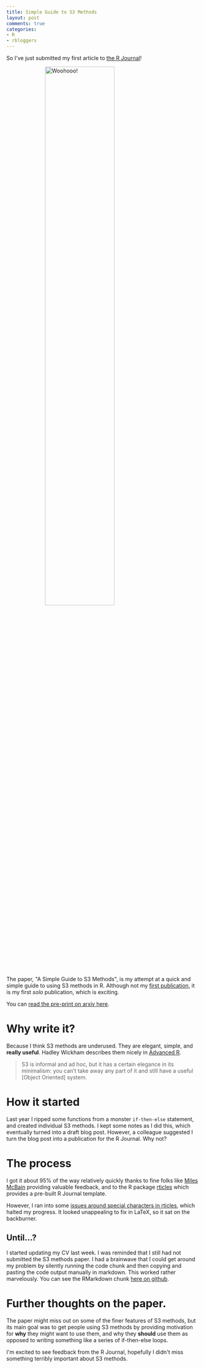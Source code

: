 ```yaml
---
title: Simple Guide to S3 Methods
layout: post
comments: true
categories:
- R
- rbloggers
---
```


So I've just submitted my first article to [the R Journal](https://journal.r-project.org/)!

<div style="width: auto">
<img src = "https://media.giphy.com/media/1PMVNNKVIL8Ig/giphy.gif" alt = "Woohooo!" style="margin: 0px auto;display:block; width: 60%;max-height: 60%; PADDING-BOTTOM: 15px"/>
</div>

The paper, "A Simple Guide to S3 Methods", is my attempt at a quick and simple guide to using S3 methods in R.  Although not my [first publication](bmjopen.bmj.com/content/5/6/e007450.full), it is my first _solo_ publication, which is exciting.

You can [read the pre-print on arxiv here](https://arxiv.org/abs/1608.07161).

# Why write it?

Because I think S3 methods are underused. They are elegant, simple, and **really useful**. Hadley Wickham describes them nicely in [Advanced R](http://adv-r.had.co.nz/OO-essentials.html#s3).

> S3 is informal and ad hoc, but it has a certain elegance in its minimalism: you can’t take away any part of it and still have a useful [Object Oriented] system.

# How it started

Last year I ripped some functions from a monster `if-then-else` statement, and created individual S3 methods. I kept some notes as I did this, which eventually turned into a draft blog post. However, a colleague suggested I turn the blog post into a publication for the R Journal. Why not?

# The process

I got it about 95% of the way relatively quickly thanks to fine folks like [Miles McBain](https://github.com/MilesMcBain) providing valuable feedback, and to the R package [rticles](https://github.com/rstudio/rticles) which provides a pre-built R Journal template.

However, I ran into some [issues around special characters in rticles](https://github.com/rstudio/rticles/issues/70), which halted my progress. It looked unappealing to fix in LaTeX, so it sat on the backburner.

## Until...?

I started updating my CV last week. I was reminded that I still had not submitted the S3 methods paper. I had a brainwave that I could get around my problem by silently running the code chunk and then copying and pasting the code output manually in markdown. This worked rather marvelously. You can see the RMarkdown chunk [here on github](https://raw.githubusercontent.com/njtierney/A-Simple-Guide-to-S3-Methods/master/SimpleS3.Rmd).

# Further thoughts on the paper.

The paper might miss out on some of the finer features of S3 methods, but its main goal was to get people using S3 methods by providing motivation for __why__ they might want to use them, and why they __should__ use them as opposed to writing something like a series of if-then-else loops.

I'm excited to see feedback from the R Journal, hopefully I didn't miss something terribly important about S3 methods.
